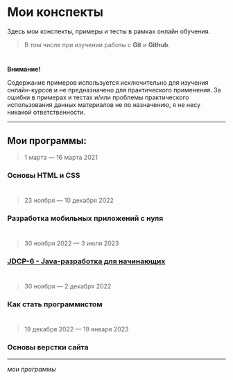 # Мои конспекты
Здесь мои конспекты, примеры и тесты в рамках онлайн обучения.
>	В том числе при изучении работы с **Git** и **Github**.
#
**Внимание!** 

Содержание примеров используется исключительно для изучения онлайн-курсов и не предназначено для практического применения.
За ошибки в примерах и тестах и/или проблемы практического использования данных материалов не по назначению, я не несу никакой ответственности.
***
## Мои программы:

> 1 марта — 16 марта 2021
### Основы HTML и CSS
#
> 23 ноября — 10 декабря 2022
### Разработка мобильных приложений с нуля
#
> 30 ноября 2022 — 3 июля 2023
### [JDCP-6 - Java-разработка для начинающих](./JDCP-6/README.md)
#
> 30 ноября — 2 декабря 2022
### Как стать программистом
#
> 19 декабря 2022 — 19 января 2023
### Основы верстки сайта

---
*мои программы*
